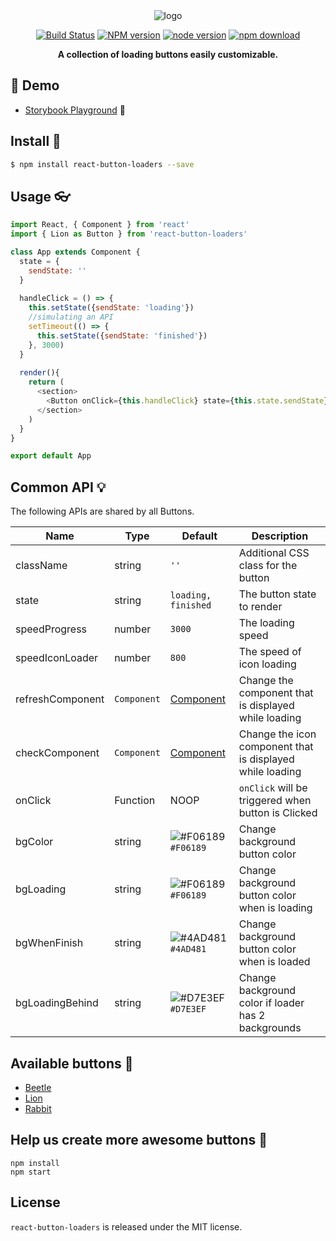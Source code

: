 <div align="center">
  <img alt="logo" src="https://github.com/victorvoid/react-button-loaders/blob/master/react-button-loaders-logo.png">
</div>
<div align="center">  
  
  [![Build Status](https://travis-ci.org/victorvoid/react-button-loaders.svg?branch=master)](https://travis-ci.org/victorvoid/react-button-loaders)
  [![NPM version][npm-image]][npm-url]
  [![node version][node-image]][node-url]
  [![npm download][download-image]][download-url]

  [npm-image]: http://img.shields.io/npm/v/react-button-loaders.svg?style=flat-square
  [npm-url]: http://npmjs.org/package/react-button-loaders
  [node-image]: https://img.shields.io/badge/node.js-%3E=_0.10-green.svg?style=flat-square
  [node-url]: http://nodejs.org/download/
  [download-image]: https://img.shields.io/npm/dm/react-button-loaders.svg?style=flat-square
  [download-url]: https://npmjs.org/package/react-button-loaders

  
  <strong>A collection of loading buttons easily customizable.</strong>
</div>

💁 Demo
-------

- [Storybook Playground](https://victorvoid.me/react-button-loaders/) 🌈

Install :memo:
------------

```sh
$ npm install react-button-loaders --save
```

Usage :eyeglasses:
------------
```js
import React, { Component } from 'react'
import { Lion as Button } from 'react-button-loaders'

class App extends Component {
  state = {
    sendState: ''
  }
  
  handleClick = () => {
    this.setState({sendState: 'loading'})
    //simulating an API
    setTimeout(() => {
      this.setState({sendState: 'finished'})
    }, 3000)
  }
  
  render(){
    return (
      <section>
        <Button onClick={this.handleClick} state={this.state.sendState}>Send</Button>
      </section>
    )
  }
}

export default App
```

Common API :bulb:
------------

The following APIs are shared by all Buttons.

| Name         | Type    | Default | Description |
| ------------ | ------- | ------- | ----------- |
| className | string | `''` | Additional CSS class for the button |
| state | string | `loading, finished` | The button state to render |
| speedProgress | number | `3000` | The loading speed |
| speedIconLoader | number | `800` | The speed of icon loading |
| refreshComponent | `Component` | [Component](https://github.com/victorvoid/react-button-loaders/blob/master/src/lib/components/Icons.js#L3) | Change the component that is displayed while loading|
| checkComponent | `Component` | [Component](https://github.com/victorvoid/react-button-loaders/blob/master/src/lib/components/Icons.js#L14) | Change the icon component that is displayed while loading |
| onClick | Function | NOOP | `onClick` will be triggered when button is Clicked |
| bgColor | string | ![#F06189](https://placehold.it/15/F06189/000000?text=+) `#F06189` | Change background button color |
| bgLoading | string | ![#F06189](https://placehold.it/15/F06189/000000?text=+) `#F06189` | Change background button color when is loading|
| bgWhenFinish | string | ![#4AD481](https://placehold.it/15/4AD481/000000?text=+) `#4AD481` | Change background button color when is loaded
| bgLoadingBehind | string | ![#D7E3EF](https://placehold.it/15/D7E3EF/000000?text=+) `#D7E3EF` | Change background color if loader has 2 backgrounds|


Available buttons :fishing_pole_and_fish:
------------

- [Beetle](https://victorvoid.me/react-button-loaders/?selectedKind=Buttons%2FBeetle&selectedStory=default&full=0&addons=1&stories=1&panelRight=0&addonPanel=dump247%2Fstate%2Fpanel)
- [Lion](https://victorvoid.me/react-button-loaders/?selectedKind=Buttons%2FLion&selectedStory=default&full=0&addons=1&stories=1&panelRight=0&addonPanel=dump247%2Fstate%2Fpanel)
- [Rabbit](https://victorvoid.me/react-button-loaders/?selectedKind=Buttons%2FRabbit&selectedStory=default&full=0&addons=1&stories=1&panelRight=0&addonPanel=dump247%2Fstate%2Fpanel)

## Help us create more awesome buttons :gift_heart:

```
npm install
npm start
```

## License

`react-button-loaders` is released under the MIT license.
